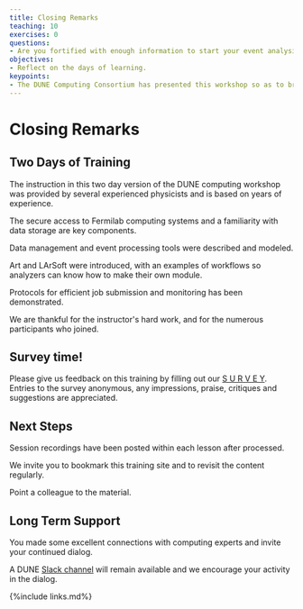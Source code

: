 ```yaml
---
title: Closing Remarks
teaching: 10
exercises: 0
questions:
- Are you fortified with enough information to start your event analysis?
objectives:
- Reflect on the days of learning.
keypoints:
- The DUNE Computing Consortium has presented this workshop so as to broaden the use of software tools used for analysis.
---
```


# Closing Remarks

<!--
## Video Session

The session will be captured on video a placed here after the workshop for asynchronous study.

<center>
<iframe width="560" height="315" src="https://www.youtube.com/embed/hdjR4M6B8FM" title="DUNE Computing Tutorial May 2022 Closing Remarks" frameborder="0" allow="accelerometer; autoplay; clipboard-write; encrypted-media; gyroscope; picture-in-picture" allowfullscreen></iframe>
</center>-->

## Two Days of Training

The instruction in this two day version of the DUNE computing workshop was provided by several experienced physicists and is based on years of experience. 

The secure access to Fermilab computing systems and a familiarity with data storage are key components.

Data management and event processing tools were described and modeled. 

Art and LArSoft were introduced, with an examples of workflows so analyzers can know how to make their own module. 

Protocols for efficient job submission and monitoring has been demonstrated.

We are thankful for the instructor's hard work, and for the numerous participants who joined.

##  Survey time!

Please give us feedback on this training by filling out our [S U R V E Y](https://forms.gle/RqsxHWjYFxmguFUW7). Entries to the survey anonymous, any impressions, praise, critiques and suggestions are appreciated.

##  Next Steps

Session recordings have been posted within each lesson after processed.

We invite you to bookmark this training site and to revisit the content regularly.

Point a colleague to the material.

## Long Term Support

You made some excellent connections with computing experts and invite your continued dialog.

A DUNE [Slack channel][dune-may2022-slack] will remain available and we encourage your activity in the dialog.


[dune-may2022-slack]: https://dunescience.slack.com/archives/C03CMH6TUCS

{%include links.md%} 
